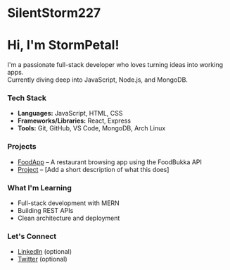 # SilentStorm227
# Hi, I'm StormPetal!

I'm a passionate full-stack developer who loves turning ideas into working apps.  
Currently diving deep into JavaScript, Node.js, and MongoDB.

### Tech Stack
- **Languages:** JavaScript, HTML, CSS
- **Frameworks/Libraries:** React, Express
- **Tools:** Git, GitHub, VS Code, MongoDB, Arch Linux

### Projects
- [FoodApp](https://github.com/StormPetal/foodApp) – A restaurant browsing app using the FoodBukka API
- [Project](https://github.com/StormPetal/project) – [Add a short description of what this does]

### What I'm Learning
- Full-stack development with MERN
- Building REST APIs
- Clean architecture and deployment

### Let's Connect
- [LinkedIn](#) (optional)
- [Twitter](#) (optional)
